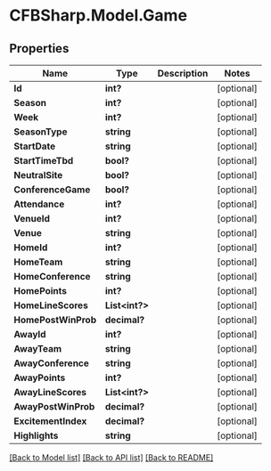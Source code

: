 # CFBSharp.Model.Game
## Properties

Name | Type | Description | Notes
------------ | ------------- | ------------- | -------------
**Id** | **int?** |  | [optional] 
**Season** | **int?** |  | [optional] 
**Week** | **int?** |  | [optional] 
**SeasonType** | **string** |  | [optional] 
**StartDate** | **string** |  | [optional] 
**StartTimeTbd** | **bool?** |  | [optional] 
**NeutralSite** | **bool?** |  | [optional] 
**ConferenceGame** | **bool?** |  | [optional] 
**Attendance** | **int?** |  | [optional] 
**VenueId** | **int?** |  | [optional] 
**Venue** | **string** |  | [optional] 
**HomeId** | **int?** |  | [optional] 
**HomeTeam** | **string** |  | [optional] 
**HomeConference** | **string** |  | [optional] 
**HomePoints** | **int?** |  | [optional] 
**HomeLineScores** | **List&lt;int?&gt;** |  | [optional] 
**HomePostWinProb** | **decimal?** |  | [optional] 
**AwayId** | **int?** |  | [optional] 
**AwayTeam** | **string** |  | [optional] 
**AwayConference** | **string** |  | [optional] 
**AwayPoints** | **int?** |  | [optional] 
**AwayLineScores** | **List&lt;int?&gt;** |  | [optional] 
**AwayPostWinProb** | **decimal?** |  | [optional] 
**ExcitementIndex** | **decimal?** |  | [optional] 
**Highlights** | **string** |  | [optional] 

[[Back to Model list]](../README.md#documentation-for-models) [[Back to API list]](../README.md#documentation-for-api-endpoints) [[Back to README]](../README.md)

